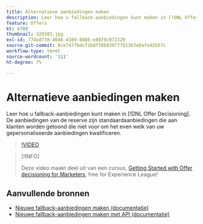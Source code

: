 ```yaml
---
title: Alternatieve aanbiedingen maken
description: Leer hoe u fallback-aanbiedingen kunt maken in [!DNL Offer Decisioning]. Voor alternatieven gelden subsidiabiliteitsregels, zodat u deze alleen aan relevante klanten kunt tonen.
feature: Offers
kt: 6780
thumbnail: 329383.jpg
exl-id: 77dad738-4046-410d-8886-e88f9c872320
source-git-commit: 0ce7477bdcf1bdff8b83977791267e8afe92b57c
workflow-type: tm+mt
source-wordcount: '111'
ht-degree: 7%

---
```


# Alternatieve aanbiedingen maken

Leer hoe u fallback-aanbiedingen kunt maken in [!DNL Offer Decisioning]. De aanbiedingen van de reserve zijn standaardaanbiedingen die aan klanten worden getoond die niet voor om het even welk van uw gepersonaliseerde aanbiedingen kwalificeren.

>[!VIDEO](https://video.tv.adobe.com/v/329383?quality=12&learn=on)

>[!INFO]
>
> Deze video maakt deel uit van een cursus, [Getting Started with Offer decisioning for Marketers](https://experienceleague.adobe.com/?recommended=ExperiencePlatform-U-1-2020.1.offerdecisioning), free for Experience League!


## Aanvullende bronnen

* [Nieuwe fallback-aanbiedingen maken (documentatie)](https://experienceleague.adobe.com/docs/journey-optimizer/using/offer-decisioniong/managing-offers-in-the-offer-library/creating-fallback-offers.html)
* [Nieuwe fallback-aanbiedingen maken met API (documentatie)](https://experienceleague.adobe.com/docs/journey-optimizer/using/offer-decisioniong/api-reference/offers-api/fallback-offers/create.html)
